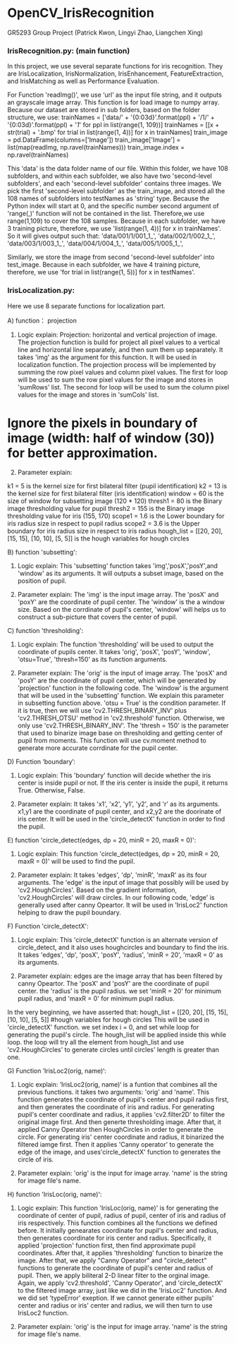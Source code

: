 # OpenCV_IrisRecognition

GR5293 Group Project (Patrick Kwon, Lingyi Zhao, Liangchen Xing)

### IrisRecognition.py: (main function)

In this project, we use several separate functions for iris recognition. They are IrisLocalization, IrisNormalization, IrisEnhancement, FeatureExtraction, and IrisMatching as well as Performance Evaluation. 

For Function 'readImg()', we use ‘url’ as the input file string, and it outputs an 
grayscale image array. This function is for load image to numpy array. Because our dataset are stored in sub folders, based on the folder structure, we use:
trainNames = ['data/' + '{0:03d}'.format(ppl) + '/1/' + '{0:03d}'.format(ppl) + '_1_'  for ppl in 
list(range(1, 109))]
trainNames = [[x + str(trial) + '.bmp' for trial in list(range(1, 4))] for x in trainNames]
train_image = pd.DataFrame(columns=['Image'])
train_image['Image'] = list(map(readImg, np.ravel(trainNames)))
train_image.index = np.ravel(trainNames)

This 'data' is the data folder name of our file. Within this folder, we have 108 subfolders, and within each subfolder, we also have two 'second-level subfolders', and each 'second-level subfolder' contains three images. We pick the first 'second-level subfolder' as the train_image, and stored all the 108 names of subfolders into testNames as 'string' type. Because the Python index will start at 0, and the specific number second argument of 'range(,)' function will not be contained in the list. Therefore,we use range(1,109) to cover the 108 samples. Because in each subfolder, we have 3 training picture, therefore, we use 'list(range(1, 4))] for x in 
trainNames'.
So it will gives output such that: 
 'data/001/1/001_1_',
 'data/002/1/002_1_',
 'data/003/1/003_1_',
 'data/004/1/004_1_',
 'data/005/1/005_1_',

Similarly, we store the image from second 'second-level subfolder' into test_image.
Because in each subfolder, we have 4 training picture, therefore, we use 'for trial in list(range(1, 5))] for x in testNames'.

### IrisLocalization.py: 
Here we use 8 separate functions for localization part.

A)	function： projection

1)	Logic explain:
Projection: horizontal and vertical projection of image. The projection function is build for 
project all pixel values to a vertical line and horizontal line separately, and then sum them up 
separately. It takes 'img' as the argument for this function. It will be used in localization function. The 
projection process will be implemented by summing the row pixel values and column pixel 
values. The first for loop will be used to sum the row pixel values for the image and stores in 'sumRows' 
list. The second for loop will be used to sum the column pixel values for the image and stores in 
'sumCols' list.
# Ignore the pixels in boundary of image (width: half of window (30)) for better approximation.

2)	Parameter explain:

k1 = 5 is the kernel size for first bilateral filter (pupil identification)
k2 = 13 is the kernel size for first bilateral filter (iris identification)
window = 60 is the size of window for subsetting image (120 * 120)
thresh1 = 80 is the Binary image thresholding value for pupil
thresh2 = 155 is the Binary image thresholding value for iris (155, 170)
scope1 = 1.6 is the Lower boundary for iris radius size in respect to pupil radius
scope2 = 3.6 is the Upper boundary for iris radius size in respect to iris radius
hough_list = [[20, 20], [15, 15], [10, 10], [5, 5]]  is the hough variables for hough circles

B)	function 'subsetting':

1)	Logic explain:
This 'subsetting' function takes 'img','posX','posY',and 'window' as its arguments.
It will outputs a subset image, based on the position of pupil.

2)	Parameter explain:
The 'img' is the input image array.
The 'posX' and 'poxY' are the coordinate of pupil center. 
The 'window' is the a window size.
Based on the corrdinate of pupil's center, 'window' will helps us to construct a sub-picture that 
covers the center of pupil.

C)	function 'thresholding':

1)	Logic explain:
The function 'thresholding' will be used to output the coordinate of pupils center. It takes 'orig', 
'posX', 'posY', 'window', 'otsu=True', 'thresh=150' as its function arguments.

2)	Parameter explain:
The 'orig' is the input of image array. 
The 'posX' and 'posY' are the coordinate of pupil center, which will be generated by 'projection' 
function in the following code.
The 'window' is the argument that will be used in the 'subsetting' function. We explain this 
parameter in subsetting function above.
'otsu = True' is the condition parameter. If it is true, then we will use 'cv2.THRESH_BINARY_INV' 
plus 'cv2.THRESH_OTSU' method in 'cv2.threshold' function. Otherwise, we only use 
'cv2.THRESH_BINARY_INV'.
The 'thresh = 150' is the parameter that used to binarize image base on thresholding and 
getting center of pupil from moments. 
This function will use cv.moment method to generate more accurate corrdinate for the pupil 
center.

D)	Function ‘boundary’:

1)	Logic explain: 
This 'boundary' function will decide whether the iris center is inside pupil or not. 
If the iris center is inside the pupil, it returns True. Otherwise, False.

2)	Parameter explain: 
It takes 'x1', 'x2', 'y1', 'y2', and 'r' as its arguments.
x1,y1 are the coordinate of pupil center, and x2,y2 are the doorinate of iris center. 
It will be used in the 'circle_detectX' function in order to find the pupil.

E)	function 'circle_detect(edges, dp = 20, minR = 20, maxR = 0)':

1)	Logic explain: 
This function 'circle_detect(edges, dp = 20, minR = 20, maxR = 0)' will be used to find the pupil.

2)	Parameter explain: 
It takes 'edges', 'dp', 'minR', 'maxR' as its four arguments. 
The 'edge' is the input of image that possibly will be used by 'cv2.HoughCircles'. Based on the 
gradient information,  'cv2.HoughCircles' will draw circles. In our following code, 'edge' is 
generally used after canny Opeartor.
It will be used in 'IrisLoc2' function helping to draw the pupil boundary.

F)	Function 'circle_detectX':

1)	Logic explain:
This 'circle_detectX' function is an alternate version of circle_detect, and it also uses houghcircles and boundary to find the iris.
It takes 'edges', 'dp', 'posX', 'posY', 'radius', 'minR = 20', 'maxR = 0' as its arguments.

2)	Parameter explain:
edges are the image array that has been filtered by canny Opeartor. 
The 'posX' and 'posY' are the coordinate of pupil center.
the 'radius' is the pupil radius.
we set 'minR = 20' for minimum pupil radius, and 'maxR = 0' for minimum pupil radius.

In the very beginning, we have asserted that:
hough_list = [[20, 20], [15, 15], [10, 10], [5, 5]] #hough variables for hough circles
This will be used in 'circle_detectX' function.
we set index i = 0, and set while loop for generating the pupil's circle. The hough_list will be 
applied inside this while loop. the loop will try all the element from hough_list and use 
'cv2.HoughCircles' to generate circles until circles' length is greater than one. 

G)	Function ’IrisLoc2(orig, name)‘:

1)	Logic explain: 
’IrisLoc2(orig, name)‘ is a funtion that combines all the previous functions.
it takes two arguments: 'orig' and 'name'. This function generates the coordinate of pupil's 
center and pupil radius first, and then generates the coordinate of iris and radius. For generating 
pupil's center coordinate and radius, it applies 'cv2.filter2D' to filter the original image first. And 
then generte thresholding image. After that, it applied Canny Operator then HoughCircles in 
order to generate the circle. For generating iris' center coordinate and radius, it binarized the 
filtered iamge first. Then it applies 'Canny operator' to generate the edge of the image, and 
uses'circle_detectX' function to generates the circle of iris.

2)	Parameter explain: 
'orig' is the input for image array. 
'name' is the string for image file's name.

H)	function 'IrisLoc(orig, name)':

1)	Logic explain: 
This function 'IrisLoc(orig, name)' is for generating the coordinate of center of pupil, radius of 
pupil, center of iris and radius of iris respectively. This function combines all the functions we 
defined before. It initially genearates coordinate for pupil's center and radius, then generates 
coordinate for iris center and radius. Specifically, it applied 'projection' function first, then find 
approximate pupil coordinates. After that, it applies 'thresholding' function to binarize the image. 
After that, we apply "Canny Operator" and "circle_detect" functions to generate the coordinate 
of pupil's center and radius of pupil. Then, we apply biliteral 2-D linear filter to the orginal image. 
Again, we apply 'cv2.threshold', 'Canny Operator', and 'circle_detectX' to the filtered image array, 
just like we did in the 'IrisLoc2' function. And we did set 'typeError' exeption. If we cannot 
generate either pupils' center and radius or iris' center and radius, we will then turn to use 
IrisLoc2 function.  

2)	Parameter explain: 
'orig' is the input for image array. 
'name' is the string for image file's name.